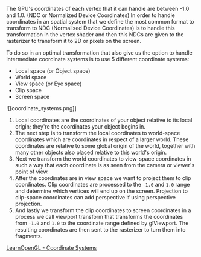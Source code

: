 
The GPU's coordinates of each vertex that it can handle are between -1.0 and 1.0.  (NDC or Normalized Device Coordinates) 
In order to handle coordinates in an spatial system that we define the most common format to transform to NDC (Normalised Device Coordinates) is to handle this transformation in the vertex shader and then this NDCs are given to the rasterizer to transform it to 2D or pixels on the screen. 

To do so in an optimal transformation that also give us the option to handle intermediate coordinate systems is to use 5 different coordinate systems: 

- Local space (or Object space)
- World space
- View space (or Eye space)
- Clip space
- Screen space

![[coordinate_systems.png]]

1. Local coordinates are the coordinates of your object relative to its local origin; they're the coordinates your object begins in.
2. The next step is to transform the local coordinates to world-space coordinates which are coordinates in respect of a larger world. These coordinates are relative to some global origin of the world, together with many other objects also placed relative to this world's origin.
3. Next we transform the world coordinates to view-space coordinates in such a way that each coordinate is as seen from the camera or viewer's point of view.
4. After the coordinates are in view space we want to project them to clip coordinates. Clip coordinates are processed to the `-1.0` and `1.0` range and determine which vertices will end up on the screen. Projection to clip-space coordinates can add perspective if using perspective projection.
5. And lastly we transform the clip coordinates to screen coordinates in a process we call viewport transform that transforms the coordinates from `-1.0` and `1.0` to the coordinate range defined by glViewport. The resulting coordinates are then sent to the rasterizer to turn them into fragments.

[LearnOpenGL - Coordinate Systems](https://learnopengl.com/Getting-started/Coordinate-Systems)